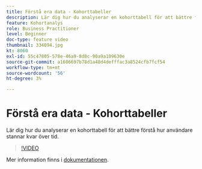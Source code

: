 ```yaml
---
title: Förstå era data - Kohorttabeller
description: Lär dig hur du analyserar en kohorttabell för att bättre förstå hur användare stannar kvar över tid.
feature: Kohortanalys
role: Business Practitioner
level: Beginner
doc-type: feature video
thumbnail: 334094.jpg
kt: 8060
exl-id: 55c47805-578e-46a9-8d8c-90a9a109630e
source-git-commit: a1606697b78d1a48d4defffac3a8524cfb7fcf54
workflow-type: tm+mt
source-wordcount: '56'
ht-degree: 3%

---
```


# Förstå era data - Kohorttabeller

Lär dig hur du analyserar en kohorttabell för att bättre förstå hur användare stannar kvar över tid.

>[!VIDEO](https://video.tv.adobe.com/v/334094/?quality=12&learn=on)

Mer information finns i [dokumentationen](https://experienceleague.adobe.com/docs/analytics/analyze/analysis-workspace/visualizations/cohort-table/cohort-analysis.html?lang=en).
